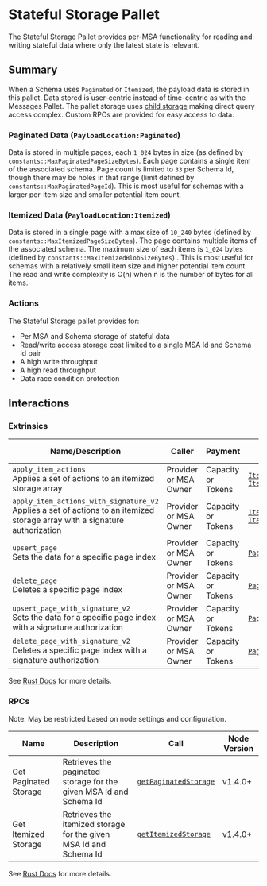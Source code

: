# Stateful Storage Pallet

The Stateful Storage Pallet provides per-MSA functionality for reading and writing stateful data where only the latest state is relevant.

## Summary

When a Schema uses `Paginated` or `Itemized`, the payload data is stored in this pallet.
Data stored is user-centric instead of time-centric as with the Messages Pallet.
The pallet storage uses [child storage](https://paritytech.github.io/polkadot-sdk/master/frame_support/storage/child/index.html) making direct query access complex.
Custom RPCs are provided for easy access to data.

### Paginated Data (`PayloadLocation:Paginated`)

Data is stored in multiple pages, each `1_024` bytes in size (as defined by `constants::MaxPaginatedPageSizeBytes`).
Each page contains a single item of the associated schema.
Page count is limited to `33` per Schema Id, though there may be holes in that range (limit defined by `constants::MaxPaginatedPageId`).
This is most useful for schemas with a larger per-item size and smaller potential item count.

### Itemized Data (`PayloadLocation:Itemized`)

Data is stored in a single page with a max size of `10_240` bytes (defined by `constants::MaxItemizedPageSizeBytes`).
The page contains multiple items of the associated schema.
The maximum size of each items is `1_024` bytes (defined by `constants::MaxItemizedBlobSizeBytes`) .
This is most useful for schemas with a relatively small item size and higher potential item count.
The read and write complexity is O(n) when n is the number of bytes for all items.



### Actions

The Stateful Storage pallet provides for:

- Per MSA and Schema storage of stateful data
- Read/write access storage cost limited to a single MSA Id and Schema Id pair
- A high write throughput
- A high read throughput
- Data race condition protection


## Interactions

### Extrinsics

| Name/Description                 | Caller        | Payment | Key Events                                                                                                    | Runtime Added |
| -------------------------------- | ------------- | ------- | ------------------------------------------------------------------------------------------------------------- | ------------- |
| `apply_item_actions`<br />Applies a set of actions to an itemized storage array | Provider or MSA Owner | Capacity or Tokens  | [`ItemizedPageUpdated`](https://frequency-chain.github.io/frequency/{pallet_name}/pallet/enum.Event.html#variant.ItemizedPageUpdated)<br />[`ItemizedPageDeleted`](https://frequency-chain.github.io/frequency/{pallet_name}/pallet/enum.Event.html#variant.ItemizedPageDeleted) | 22             |
| `apply_item_actions_with_signature_v2`<br />Applies a set of actions to an itemized storage array  with a signature authorization | Provider or MSA Owner | Capacity or Tokens  | [`ItemizedPageUpdated`](https://frequency-chain.github.io/frequency/{pallet_name}/pallet/enum.Event.html#variant.ItemizedPageUpdated)<br />[`ItemizedPageDeleted`](https://frequency-chain.github.io/frequency/{pallet_name}/pallet/enum.Event.html#variant.ItemizedPageDeleted) | 45             |
| `upsert_page`<br />Sets the data for a specific page index | Provider or MSA Owner | Capacity or Tokens  | [`PaginatedPageUpdated`](https://frequency-chain.github.io/frequency/{pallet_name}/pallet/enum.Event.html#variant.PaginatedPageUpdated) | 22             |
| `delete_page`<br />Deletes a specific page index | Provider or MSA Owner | Capacity or Tokens  | [`PaginatedPageDeleted`](https://frequency-chain.github.io/frequency/{pallet_name}/pallet/enum.Event.html#variant.PaginatedPageDeleted)| 22             |
| `upsert_page_with_signature_v2`<br />Sets the data for a specific page index with a signature authorization | Provider or MSA Owner | Capacity or Tokens  | [`PaginatedPageUpdated`](https://frequency-chain.github.io/frequency/{pallet_name}/pallet/enum.Event.html#variant.PaginatedPageUpdated) | 46             |
| `delete_page_with_signature_v2`<br />Deletes a specific page index with a signature authorization | Provider or MSA Owner | Capacity or Tokens  | [`PaginatedPageDeleted`](https://frequency-chain.github.io/frequency/{pallet_name}/pallet/enum.Event.html#variant.PaginatedPageDeleted)| 46             |

See [Rust Docs](https://frequency-chain.github.io/frequency/{pallet_name}/pallet/struct.Pallet.html) for more details.

### RPCs

Note: May be restricted based on node settings and configuration.

| Name    | Description       | Call                                                                                                 | Node Version |
| ------- | ----------------- | ---------------------------------------------------------------------------------------------------- | ------------ |
| Get Paginated Storage | Retrieves the paginated storage for the given MSA Id and Schema Id | [`getPaginatedStorage`](https://frequency-chain.github.io/frequency/pallet_stateful_storage_rpc/trait.StatefulStorageApiServer.html#tymethod.get_paginated_storage) | v1.4.0+      |
| Get Itemized Storage | Retrieves the itemized storage for the given MSA Id and Schema Id | [`getItemizedStorage`](https://frequency-chain.github.io/frequency/pallet_stateful_storage_rpc/trait.StatefulStorageApiServer.html#tymethod.get_itemized_storage) | v1.4.0+      |

See [Rust Docs](https://frequency-chain.github.io/frequency/pallet_stateful_storage_rpc/trait.StatefulStorageApiServer.html) for more details.
